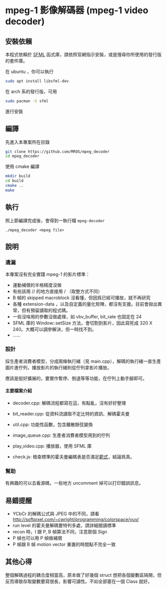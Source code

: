 # mpeg-1 影像解碼器 (mpeg-1 video decoder)

## 安裝依賴

本程式依賴於 [SFML](https://www.sfml-dev.org) 函式庫，請依照官網指示安裝，或是搜尋你所使用的發行版的套件庫。

在 ubuntu ，你可以執行

``` sh
sudo apt install libsfml-dev
```

在 arch 系的發行版，可用

``` sh
sudo pacman -S sfml
```

進行安裝

## 編譯

先進入本專案所在目錄

``` sh
git clone https://github.com/MROS/mpeg_decoder
cd mpeg_decoder
```

使用 cmake 編譯
``` sh
mkdir build
cd build
cmake ..
make
```

## 執行

照上節編譯完成後，會得到一執行檔 `mpeg-decoder`

```
./mpeg_decoder <mpeg file>
```

## 說明

### 遺漏

本專案沒有完全實踐 mpeg-1 的影片標準：

- 運動補償的半格精度沒做
- 有些該用 // 的地方直接用 / （取整方式不同）
- B 幀的 skipped macroblock 沒看懂，但因爲已經可播放，就不再研究
- 各種 extension-data ，以及自定義的量化矩陣，都沒有支援。目前會拋出異常，但有預留讀取的程式碼。
- 一些沒啥用的參數沒做處理，如 vbv_buffer, bit_rate 也固定在 24
- SFML 庫的 Window::setSize 方法，會切割到影片，因此寫死成 320 X 240。大概可以調參解決，但一時找不到。
- ......

### 設計

採生產者消費者模型，分成兩條執行緒（見 main.cpp），解碼的執行緒一直生產圖片進佇列，播放影片的執行緒則從佇列拿影片播放。

應該是挺好擴展的，要實作暫停、倒退等等功能，在佇列上動手腳即可。

#### 主要檔案介紹

- decoder.cpp: 解碼流程都寫在這，有點亂，沒有好好整理
- bit_reader.cpp: 從資料流讀取不定比特的資訊、解碼霍夫曼
- util.cpp: 功能性函數，包含離散餘弦變換
- image_queue.cpp: 生產者消費者模型用到的佇列
- play_video.cpp: 播放器，使用 SFML 庫

- check.js: 檢查標準的霍夫曼編碼表是否滿足[範式](https://github.com/MROS/jpeg_tutorial/blob/master/doc/%E8%B7%9F%E6%88%91%E5%AF%ABjpeg%E8%A7%A3%E7%A2%BC%E5%99%A8%EF%BC%88%E9%99%84%E9%8C%84%E4%BA%8C%EF%BC%89%E5%84%AA%E5%8C%96%E6%8A%80%E5%B7%A7.md#%E7%AF%84%E5%BC%8F%E9%9C%8D%E5%A4%AB%E6%9B%BC%E8%A1%A8%E5%84%AA%E5%8C%96)，結論爲真。

### 幫助

有興趣的可以去看源碼，一些地方 uncomment 掉可以打印錯誤訊息。

## 易錯提醒

- YCbCr 的解碼公式與 JPEG 中的不同，請看 http://softpixel.com/~cwright/programming/colorspace/yuv/
- run level 的霍夫曼解碼要特判多處，請詳細閱讀標準
- recon 時，I 跟 P, B 幀算法不同，注意那個 Sign
- P 幀也可以用 P 幀做補償
- P 幀跟 B 幀 motion vector 重置的時間點不完全一致

## 其他心得

整個解碼過程的耦合度相當高，原本做了好幾個 struct 想把各個變數區隔開，但反而導致存取變數要寫很長，影響可讀性。不如全部塞在一個 Class 就好。
